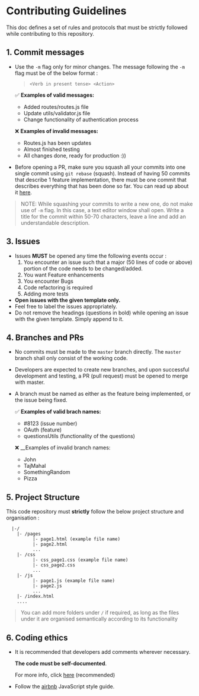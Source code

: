 # Contributing Guidelines
This doc defines a set of rules and protocols that must be strictly followed while contributing to this repository.

## 1. Commit messages

* Use the `-m` flag only for minor changes. The message following the `-m` flag must be of the below format : 
  > `<Verb in present tense> <Action>`
  
  :white_check_mark: __Examples of valid messages:__
  * Added routes/routes.js file 
  * Update utils/validator.js file
  * Change functionality of authentication process
  
  :x: __Examples of invalid messages:__
  * Routes.js has been updates
  * Almost finished testing
  * All changes done, ready for production :))
  
* Before opening a PR, make sure you squash all your commits into one single commit using `git rebase` (squash). Instead of having 50 commits that describe 1 feature implementation, there must be one commit that describes everything that has been done so far. You can read up about it [here](https://www.internalpointers.com/post/squash-commits-into-one-git).
> NOTE: While squashing your commits to write a new one, do not make use of `-m` flag. In this case, a text editor window shall open. Write a title for the commit within 50-70 characters, leave a line and add an understandable description.

## 3. Issues

* Issues __MUST__ be opened any time the following events occur : 
  1. You encounter an issue such that a major (50 lines of code or above) portion of the code needs to be changed/added.
  2. You want Feature enhancements
  3. You encounter Bugs
  4. Code refactoring is required
  5. Adding more tests
* __Open issues with the given template only.__
* Feel free to label the issues appropriately.
* Do not remove the headings (questions in bold) while opening an issue with the given template. Simply append to it.

## 4. Branches and PRs

* No commits must be made to the `master` branch directly. The `master` branch shall only consist of the working code.
* Developers are expected to create new branches, and upon successful development and testing, a PR (pull request) must be opened to merge with master.
* A branch must be named as either as the feature being implemented, or the issue being fixed. 

  :white_check_mark: __Examples of valid brach names:__
  * #8123 (issue number)
  * OAuth (feature)
  * questionsUtils (functionality of the questions)
  
  :x: __Examples of invalid branch names:
  * John
  * TajMahal
  * SomethingRandom
  * Pizza

## 5. Project Structure
This code repository must __strictly__ follow the below project structure and organisation :

```
  |-/
    |- /pages
          |- page1.html (example file name)
          |- page2.html
          ...
    |- /css
          |- css_page1.css (example file name)
          |- css_page2.css
          ...
    |- /js
          |- page1.js (example file name)
          |- page2.js
          ...
    |- /index.html
    ....
```

> You can add more folders under `/` if required, as long as the files under it are organised semantically according to its functionality

## 6. Coding ethics

* It is recommended that developers add comments wherever necessary. 

  __The code must be self-documented__.

  For more info, click [here](https://stackoverflow.com/questions/209015/what-is-self-documenting-code-and-can-it-replace-well-documented-code) (recommended)

* Follow the [airbnb](https://github.com/airbnb/javascript) JavaScript style guide.
